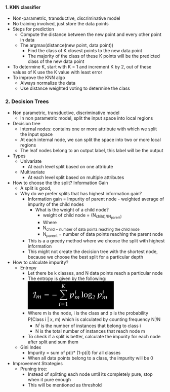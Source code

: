 
#### 1. KNN classifier
- Non-parametric, transductive, discriminative model
- No training involved, just store the data points
- Steps for prediction
	- Compute the distance between the new point and every other point in data
	- The argmax(distance(new point, data point))
		- Find the class of K closest points to the new data point
		- The majority of the class of these K points will be the predicted class of the new data point
- To determine K, start with K = 1 and increment K by 2, out of these values of K use the K value with least error
- To improve the KNN algo
	- Always normalize the data
	- Use distance weighted voting to determine the class 

### 2. Decision Trees
- Non parametric, transductive, discriminative model 
	- In non parametric model, split the input space into local regions
- Decision tree
	- Internal nodes: contains one or more attribute with which we split the input space
	- At each internal node, we can split the space into two or more local regions
	- The leaf nodes belong to an output label, this label will be the output
- Types
	- Univariate
		- At each level split based on one attribute
	- Multivariate
		- At each level split based on multiple attributes 
- How to choose the the split? Information Gain
	- A split is good, 
	- Why do we prefer splits that has highest information gain?
		- Information gain = Impurity of parent node - weighted average of impurity of the child nodes
			- What is the weight of a child node?
				- weight of child node = (N<sub>child</child>)/(N<sub>parent</sub>)
				- Where
				- N<sub>child</child> = number of data points reaching the child node
				- N<sub>parent</sub> = number of data points reaching the parent node
		- This is a a greedy method where we choose the split with highest information
		- This might not create the decision tree with the shortest node, because we choose the best split for a particular depth
- How to calculate impurity?
	- Entropy
		- Let there be k classes, and N data points reach a particular node
		- The entropy is given by the following: ![](./Attachments/entropy.png)
		- Where m is the node, i is the class and p is the probability P(Class i | x, m) which is calculated by counting frequency N<sup>i</sup>/N 
			- N<sup>i</sup> is the number of instances that belong to class i
			- N is the total number of instances that reach node m
		- To check if a split is better, calculate the impurity for each node after split and sum them
	- Gini Index
		- Impurity = sum of p(i)* (1-p(i)) for all classes
		- When all data points belong to a class, the impurity will be 0
- Improvement Strategies
	- Pruning tree:
		- Instead of splitting each node until its completely pure, stop when it pure enough
		- This will be mentioned as threshold